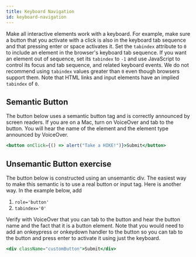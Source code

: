 ```yaml
---
title: Keyboard Navigation
id: keyboard-navigation
---
```


Make all interactive elements work with a keyboard. For example, make sure a
button that you activate
with a click is also in the keyboard tab sequence and that pressing enter or space
activates it. Set the `tabindex` attribute to `0` to include an element in the
browser's keyboard tab sequence. If you want an element out of sequence, set
its `tabindex` to `-1` and use JavaScript to control its focus and tab
sequence, and related keyboard events. We do not recommend using `tabindex`
values greater than `0` even though browsers support them. Note that HTML links
and input elements have an implied `tabindex` of `0`.

## Semantic Button

The button below uses a semantic button tag and is correctly announced by
screen readers. If you are on a Mac, turn on VoiceOver and tab to the
button. You will hear the name of the element and the element type announced
by VoiceOver.

```jsx live
<button onClick={() => alert("Take a HIKE!")}>Submit</button>
```

## Unsemantic Button exercise

The button below is constructed using an unsemantic div. The easiest way to
make this semantic is to use a real button or input tag. Here is another way. In the
example below, add

1. `role='button'`
1. `tabindex='0'`

Verify with VoiceOver that you can tab to the button and hear the button name and the fact
that it is a button element. Note that you would need to add an onkeypress or onkeydown handler to the button so you
can tab to the button and press enter to activate it using just the keyboard.

```jsx live
<div className="customButton">Submit</div>
```
